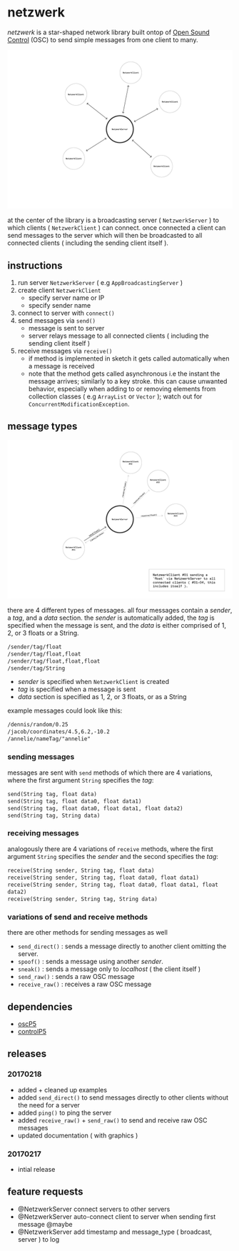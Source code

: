 # netzwerk

*netzwerk* is a star-shaped network library built ontop of [Open Sound Control](https://en.wikipedia.org/wiki/Open_Sound_Control) (OSC) to send simple messages from one client to many.

![](./graphics/netzwerk-schaubilder-starshaped.jpg)

at the center of the library is a broadcasting server ( `NetzwerkServer` ) to which clients ( `NetzwerkClient` ) can connect. once connected a client can send messages to the server which will then be broadcasted to all connected clients ( including the sending client itself ).

## instructions

1. run server `NetzwerkServer` ( e.g `AppBroadcastingServer` )
2. create client `NetzwerkClient`
    - specify server name or IP
    - specify sender name
3. connect to server with `connect()`
4. send messages via `send()`
    - message is sent to server
    - server relays message to all connected clients ( including the sending client itself )
5. receive messages via `receive()`
    - if method is implemented in sketch it gets called automatically when a message is received
    - note that the method gets called asynchronous i.e the instant the message arrives; similarly to a key stroke. this can cause unwanted behavior, especially when adding to or removing elements from collection classes ( e.g `ArrayList` or `Vector` ); watch out for `ConcurrentModificationException`.

## message types

![](./graphics/netzwerk-schaubilder-client-sending.jpg)

there are 4 different types of messages. all four messages contain a *sender*, a *tag*, and a *data* section. the *sender* is automatically added, the *tag* is specified when the message is sent, and the *data* is either comprised of 1, 2, or 3 floats or a String.

    /sender/tag/float
    /sender/tag/float,float
    /sender/tag/float,float,float
    /sender/tag/String

- *sender* is specified when `NetzwerkClient` is created
- *tag* is specified when a message is sent
- *data* section is specified as 1, 2, or 3 floats, or as a String

example messages could look like this:

    /dennis/random/0.25
    /jacob/coordinates/4.5,6.2,-10.2
    /annelie/nameTag/"annelie"

### sending messages

messages are sent with `send` methods of which there are 4 variations, where the first argument `String` specifies the *tag*:

    send(String tag, float data)
    send(String tag, float data0, float data1)
    send(String tag, float data0, float data1, float data2)
    send(String tag, String data)

### receiving messages

analogously there are 4 variations of `receive` methods, where the first argument `String` specifies the *sender* and the second specifies the *tag*:

    receive(String sender, String tag, float data)
    receive(String sender, String tag, float data0, float data1)
    receive(String sender, String tag, float data0, float data1, float data2)
    receive(String sender, String tag, String data)

### variations of send and receive methods

there are other methods for sending messages as well
  
- `send_direct()` : sends a message directly to another client omitting the server.
- `spoof()` : sends a message using another *sender*.
- `sneak()` : sends a message only to *localhost* ( the client itself )
- `send_raw()` : sends a raw OSC message
- `receive_raw()` : receives a raw OSC message

## dependencies

- [oscP5](http://dm-hb.de/db)
- [controlP5](http://dm-hb.de/da)

## releases

### 20170218

- added + cleaned up examples
- added `send_direct()` to send messages directly to other clients without the need for a server
- added `ping()` to ping the server
- added `receive_raw()` + `send_raw()` to send and receive raw OSC messages
- updated documentation ( with graphics )

### 20170217

- intial release

## feature requests

- @NetzwerkServer connect servers to other servers
- @NetzwerkServer auto-connect client to server when sending first message @maybe
- @NetzwerkServer add timestamp and message_type ( broadcast, server ) to log
